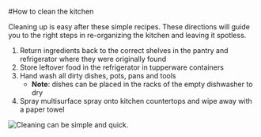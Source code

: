 #How to clean the kitchen

Cleaning up is easy after these simple recipes. These directions will guide you to the right steps in re-organizing the kitchen and leaving it spotless. 

1. Return ingredients back to the correct shelves in the pantry and refrigerator where they were originally  found
1. Store leftover food   in the refrigerator in tupperware containers
2. Hand wash all dirty dishes, pots, pans and tools 
    * **Note**: dishes can be placed in the racks of the empty dishwasher to dry
4. Spray multisurface spray onto kitchen countertops and wipe away with a paper towel 

![Cleaning can be simple and quick.](http://tonyastouch.com/wp-content/uploads/2015/05/iStock-77767137_cleaning-supplies.jpg)

